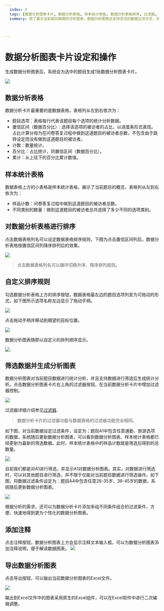 ```yaml
---
  index: 3
  tags: [数据分析图表卡片, 数据分析表格, 样本统计表格, 数据分析表格排序, 过滤器, 数据筛选, 添加注释, 导出数据分析图表, 生成数据分析图表, 数据分析图表]
  summary: 除了展示当前题目数据的分析图表，数据分析图表还支持灵活的数据过滤方式，并可以添加图表注释。数据分析图表可输出成Excel文件，所输出的数据和图表可以在Excel软件中进行编辑调整。



---
```




# 数据分析图表卡片设定和操作

生成数据分析图表后，系统会为选中的题目生成1张数据分析图表卡片。

<img src='./assets/02dataAnalysisChart/dataAnalysisDataChart.png'>

## 数据分析表格

数据分析卡片最重要的是数据表格，表格列从左到右依次为：

+ 题目选项：表格每行代表该题目每个选项的统计分析数据。
+ 置信区间（数据百分比）：选择该选项的被访者的占比，以进度条形式表现。占比计算分母为在问卷答复过程中做到这道题目的被访者总数，不包含由于跳转设定而没有做到这道题目的被访者。
+ 计数：数量统计。
+ 百分比：占比统计，同置信区间（数据百分比）。
+ 累计：从上往下的百分比累计数值。

## 样本统计表格

数据表格上方的小表格是样本统计表格，展示了当前题目的概览，表格列从左到右依次为：

+ 样品计数：问卷答复过程中做到这道题目的被访者总数。 
+ 不同类别的数量：做到这道题目的被访者总共选择了多少不同的选项类别。

## 对数据分析表格进行排序

点击数据表格列名可以设定数据表格排序规则，下图为点击置信区间列后，数据分析表格按置信区间列降序排列后的效果。

<img src='./assets/02dataAnalysisChart/dataAnalysisDataSorted.png'>

> 点击数据表格列名可以循环切换升序、降序排列规则。

## 自定义排序规则

勾选数据分析表格上方的排序按钮，数据表格最左边的题目选项列变为可拖动的形式，如下图所示选项名称左边显示了拖动手柄。

<img src='./assets/02dataAnalysisChart/dataAnalysisDataCustomSort1.png'>

点击拖动手柄并移动到期望的目标位置。

<img src='./assets/02dataAnalysisChart/dataAnalysisDataCustomSort2.png'>

数据分析图表随即以自定义的排列顺序显示。

<img src='./assets/02dataAnalysisChart/dataAnalysisDataCustomSorted.png'>

## 筛选数据并生成分析图表

数据分析图表对当前题目数据进行统计分析，并且支持数据进行筛选后生成统计分析。点击数据分析图表卡片右上角的过滤器按钮，在当前数据分析卡片中增加过滤器控制。

<img src='./assets/02dataAnalysisChart/dataAnalysisDataAddFilter.png'>

过滤器详细介绍参见[过滤器](../09dataResult/02dataTable/05dataFilter.md).

> 数据分析卡片的过滤器功能与数据表格的过滤器功能完全相同。

如下图，对当前数据设定过滤条件，设定为：题目A1中包含任意通勤、旅游选项的数据，系统随后更新数据分析图表，可以看到数据分析图表、样本统计表格都已经更新为最新的筛选数据。此时，样本统计表格中的样品计数就是筛选后得到的总数量。

<img src='./assets/02dataAnalysisChart/dataAnalysisDataFiltered.png'>

目前我们都是对A1进行筛选，并显示A1对数据分析图表。其实，对数据进行筛选时，可以对其他题目进行筛选，并不限于仅能对当前题目数据进行筛选操作。如下图，将数据过滤条件设定为：题目A4中包含任意26-35岁、36-45岁的数据，系统随后更新数据分析图表。

<img src='./assets/02dataAnalysisChart/dataAnalysisDataFilteredOtherCondition.png'>

根据分析的需求，还可以为数据分析卡片添加多组不同条件组合的过滤条件，方便、快速地得到更为个性化的数据分析图表。

## 添加注释

点击注释按钮，数据分析图表上方会显示注释文本输入框，可以为数据分析图表添加注释说明，便于解读数据图表。
<img src='./assets/02dataAnalysisChart/dataAnalysisDataAddComment.png'>

## 导出数据分析图表

点击导出按钮，可以输出当前数据分析图表的Excel文件。

<img src='./assets/02dataAnalysisChart/dataExport.png'>

输出到Excel文件中的图表采用原生的Excel组件，可以在Excel软件中进行二次编辑调整。
